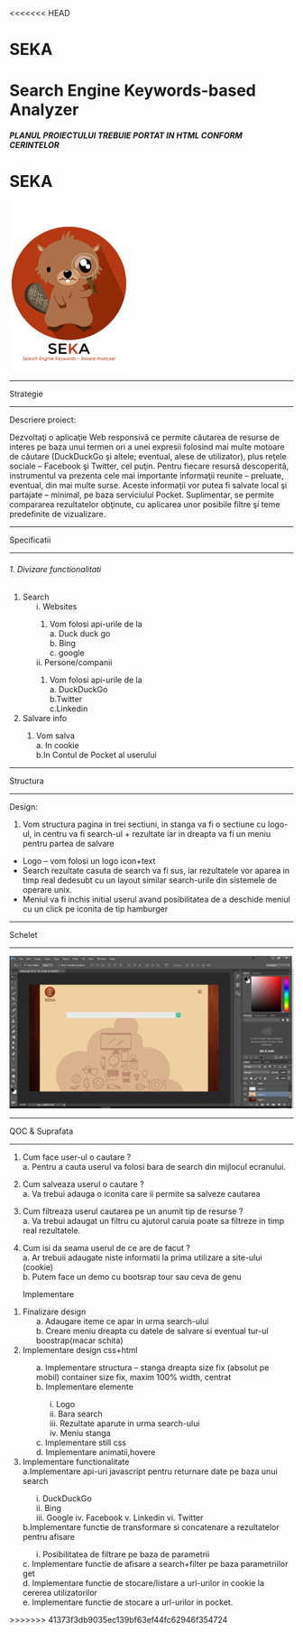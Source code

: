 <<<<<<< HEAD
# SEKA
Search Engine Keywords-based Analyzer
=======
##### PLANUL PROIECTULUI TREBUIE PORTAT IN HTML CONFORM CERINTELOR

# SEKA

<div class="logo">
	<img src="doc/logo.jpg" width=215 height=300 />
</div>


---------------------------------------------------

<p class="strateg">Strategie</p>

---------------------------------------------------

<p class="first-head">
	Descriere proiect:
</p>

Dezvoltaţi o aplicaţie Web responsivă ce permite căutarea de resurse de interes pe baza unui termen ori a unei expresii folosind mai multe motoare de căutare (DuckDuckGo şi altele; eventual, alese de utilizator), plus reţele sociale – Facebook şi Twitter, cel puţin. Pentru fiecare resursă descoperită, instrumentul va prezenta cele mai importante informaţii reunite – preluate, eventual, din mai multe surse. Aceste informaţii vor putea fi salvate local şi partajate – minimal, pe baza serviciului Pocket. Suplimentar, se permite compararea rezultatelor obţinute, cu aplicarea unor posibile filtre şi teme predefinite de vizualizare.


---------------------------------------------------

<p class="strateg">Specificatii</p>

---------------------------------------------------

###### 1.     Divizare functionalitati
<ol>
	<li> Search
	<ol>
		i. Websites
		<ol>
		<li> Vom folosi api-urile de la</li>
			a. Duck duck go
			<br>
			b. Bing
			<br>
			c. google
			<br>
		</ol>
		ii. Persone/companii
			<ol>
				<li>Vom folosi api-urile de la</li>
				a. DuckDuckGo
				<br>
				b.Twitter
				<br>
				c.Linkedin
				<br>
			</ol>
	</ol>
	<li>Salvare info</li>
	<ol>
		<li>Vom salva</li>
		a. In cookie
		<br>
		b.In Contul de Pocket al userului
	</ol>
</ol>

---------------------------------------------------

<p class="strateg">Structura</p>

---------------------------------------------------


<p class="first-head">
	Design:
</p>

1.	Vom structura pagina in trei sectiuni, in stanga va fi o sectiune cu logo-ul, in centru va fi search-ul + rezultate iar in dreapta va fi un meniu pentru partea de salvare
*	Logo – vom folosi un logo icon+text
*	Search rezultate casuta de search va fi sus, iar rezultatele vor aparea in timp real dedesubt cu un layout similar search-urile din sistemele de operare unix.
*	Meniul va fi inchis initial userul avand posibilitatea de a deschide meniul cu un click pe iconita de tip hamburger

---------------------------------------------------

<p class="strateg">Schelet</p>

---------------------------------------------------
![Alt text](doc/3IrE4G.png)

---------------------------------------------------

<p class="strateg">QOC & Suprafata</p>

---------------------------------------------------
1. Cum face user-ul o cautare ?
	<br>
	a. Pentru a cauta userul va folosi bara de search din mijlocul ecranului.
2. Cum salveaza userul o cautare ?
	<br>
	a. Va trebui adauga o iconita care ii permite sa salveze cautarea
3. Cum filtreaza userul cautarea pe un anumit tip de resurse ?
	<br>
	a. Va trebui adaugat un filtru cu ajutorul caruia poate sa filtreze in timp real rezultatele.
4. Cum isi da seama userul de ce are de facut ?
	<br>
	a. Ar trebuii adaugate niste informatii la prima utilizare a site-ului (cookie)
	<br>
	b. Putem face un demo cu bootsrap tour sau ceva de genu

	<p class="first-head">
		Implementare
	</p>



<ol>
	<li> Finalizare design
	<ol>
			a. Adaugare iteme ce apar in urma search-ului
			<br>
			b. Creare meniu dreapta cu datele de salvare si eventual tur-ul boostrap(macar schita)
	</ol>
	<li>Implementare design css+html</li>
	<ol>
		a.	Implementare structura – stanga dreapta size fix (absolut pe mobil) container size fix, maxim 100% width,  centrat
		<br>
		b.	Implementare elemente
		<ol>
			i.	Logo
			<br>
			ii.	Bara search
			<br>
			iii.	Rezultate aparute in urma search-ului
			<br>
			iv.	Meniu stanga
			<br>
		</ol>
		c.	Implementare still css
		<br>
		d.	Implementare animatii,hovere
	</ol>
	<li>Implementare functionalitate</li>
	a.Implementare api-uri javascript pentru returnare date pe baza unui search
		<ol>
			i.	DuckDuckGo
			<br>
			ii. Bing
			<br>
			iii. Google
			iv. Facebook
			v. Linkedin
			vi. Twitter
		</ol>
		b.Implementare functie de transformare si concatenare a rezultatelor pentru afisare
		<ol>
			i. Posibilitatea de filtrare pe baza de parametrii
		</ol>
		c. Implementare functie de afisare a search+filter pe baza parametriilor get
		<br>
		d. Implementare functie de stocare/listare a url-urilor in cookie la cererea utilizatorilor
		<br>
		e. Implementare functie de stocare a url-urilor in pocket.
		<br>
</ol>
>>>>>>> 41373f3db9035ec139bf63ef44fc62946f354724
